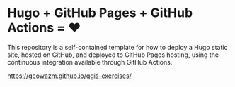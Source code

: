 # Hugo + GitHub Pages + GitHub Actions = ❤️

This repository is a self-contained template for how to deploy a
Hugo static site, hosted on GitHub, and deployed to GitHub Pages hosting,
using the continuous integration available through GitHub Actions.


https://geowazm.github.io/qgis-exercises/
